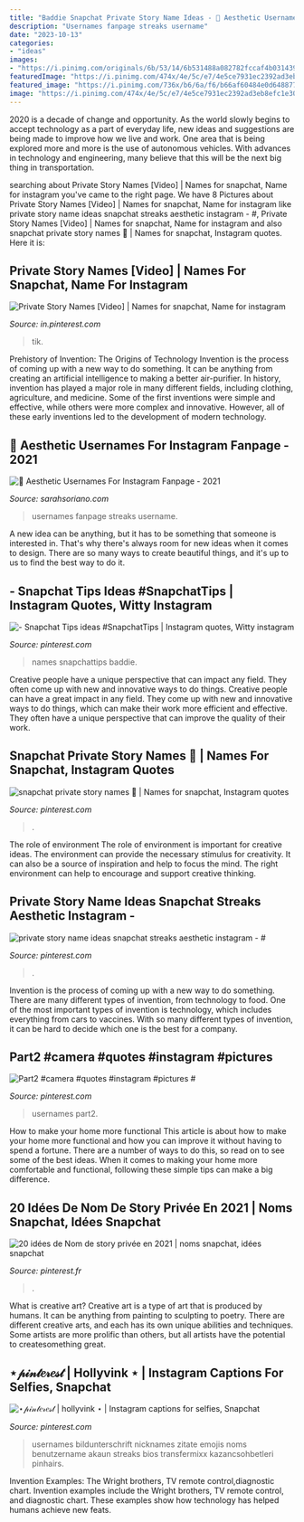 ```yaml
---
title: "Baddie Snapchat Private Story Name Ideas - 🖤 Aesthetic Usernames For Instagram Fanpage"
description: "Usernames fanpage streaks username"
date: "2023-10-13"
categories:
- "ideas"
images:
- "https://i.pinimg.com/originals/6b/53/14/6b531488a082782fccaf4b031439eac2.jpg"
featuredImage: "https://i.pinimg.com/474x/4e/5c/e7/4e5ce7931ec2392ad3eb8efc1e30a43d.jpg"
featured_image: "https://i.pinimg.com/736x/b6/6a/f6/b66af60484e0d648877c01cf2a4a7d49.jpg"
image: "https://i.pinimg.com/474x/4e/5c/e7/4e5ce7931ec2392ad3eb8efc1e30a43d.jpg"
---
```



2020 is a decade of change and opportunity. As the world slowly begins to accept technology as a part of everyday life, new ideas and suggestions are being made to improve how we live and work. One area that is being explored more and more is the use of autonomous vehicles. With advances in technology and engineering, many believe that this will be the next big thing in transportation.

	

		
searching about Private Story Names [Video] | Names for snapchat, Name for instagram you've came to the right page. We have 8 Pictures about Private Story Names [Video] | Names for snapchat, Name for instagram like private story name ideas snapchat streaks aesthetic instagram - #, Private Story Names [Video] | Names for snapchat, Name for instagram and also snapchat private story names 👀 | Names for snapchat, Instagram quotes. Here it is:
		
    
## Private Story Names [Video] | Names For Snapchat, Name For Instagram

<img loading=lazy src="https://i.pinimg.com/736x/ea/e4/eb/eae4ebde42e54976791ba7f8ba74fbc2.jpg" onerror="this.onerror=null;this.src='https://tse3.mm.bing.net/th?id=OIP.7_myMDecawNPVjvuu5aRoQHaNK&amp;pid=15.1';" alt="Private Story Names [Video] | Names for snapchat, Name for instagram">

_Source: in.pinterest.com_

>tik. 

	

Prehistory of Invention: The Origins of Technology
Invention is the process of coming up with a new way to do something. It can be anything from creating an artificial intelligence to making a better air-purifier. In history, invention has played a major role in many different fields, including clothing, agriculture, and medicine. Some of the first inventions were simple and effective, while others were more complex and innovative. However, all of these early inventions led to the development of modern technology.

    
## 🖤 Aesthetic Usernames For Instagram Fanpage - 2021

<img loading=lazy src="https://i.pinimg.com/736x/11/fc/5d/11fc5deea33350cdb1b80a8fb1316516.jpg" onerror="this.onerror=null;this.src='https://tse4.mm.bing.net/th?id=OIP.Te-xXJACIYo3P9HOjtc8uwHaMx&amp;pid=15.1';" alt="🖤 Aesthetic Usernames For Instagram Fanpage - 2021">

_Source: sarahsoriano.com_

>usernames fanpage streaks username. 

	

A new idea can be anything, but it has to be something that someone is interested in. That's why there's always room for new ideas when it comes to design. There are so many ways to create beautiful things, and it's up to us to find the best way to do it.

    
## - Snapchat Tips Ideas #SnapchatTips | Instagram Quotes, Witty Instagram

<img loading=lazy src="https://i.pinimg.com/736x/b6/6a/f6/b66af60484e0d648877c01cf2a4a7d49.jpg" onerror="this.onerror=null;this.src='https://tse1.mm.bing.net/th?id=OIP.y6uNec4za7afvpbo_l650AHaNL&amp;pid=15.1';" alt="- Snapchat Tips ideas #SnapchatTips | Instagram quotes, Witty instagram">

_Source: pinterest.com_

>names snapchattips baddie. 

	

Creative people have a unique perspective that can impact any field. They often come up with new and innovative ways to do things.
Creative people can have a great impact in any field. They come up with new and innovative ways to do things, which can make their work more efficient and effective. They often have a unique perspective that can improve the quality of their work.

    
## Snapchat Private Story Names 👀 | Names For Snapchat, Instagram Quotes

<img loading=lazy src="https://i.pinimg.com/736x/f0/f8/06/f0f80630557b80f4dce49bc6d41d4938.jpg" onerror="this.onerror=null;this.src='https://tse4.mm.bing.net/th?id=OIP.MI8tvv1O5GADz65jk7qFpwHaJ3&amp;pid=15.1';" alt="snapchat private story names 👀 | Names for snapchat, Instagram quotes">

_Source: pinterest.com_

>. 

	

The role of environment
The role of environment is important for creative ideas. The environment can provide the necessary stimulus for creativity. It can also be a source of inspiration and help to focus the mind. The right environment can help to encourage and support creative thinking.

    
## Private Story Name Ideas Snapchat Streaks Aesthetic Instagram - #

<img loading=lazy src="https://i.pinimg.com/originals/bf/91/a9/bf91a92deb2fcca7c200315157b95a3e.jpg" onerror="this.onerror=null;this.src='https://tse4.mm.bing.net/th?id=OIP.eIbKF9rNAIEYO4CodbKDpAHaMx&amp;pid=15.1';" alt="private story name ideas snapchat streaks aesthetic instagram - #">

_Source: pinterest.com_

>. 

	

Invention is the process of coming up with a new way to do something. There are many different types of invention, from technology to food. One of the most important types of invention is technology, which includes everything from cars to vaccines. With so many different types of invention, it can be hard to decide which one is the best for a company.

    
## Part2 #camera #quotes #instagram #pictures #

<img loading=lazy src="https://i.pinimg.com/originals/6b/53/14/6b531488a082782fccaf4b031439eac2.jpg" onerror="this.onerror=null;this.src='https://tse1.mm.bing.net/th?id=OIP.fL8Ojt454h9h7G6qgu2z5wHaNK&amp;pid=15.1';" alt="Part2 #camera #quotes #instagram #pictures #">

_Source: pinterest.com_

>usernames part2. 

	

How to make your home more functional
This article is about how to make your home more functional and how you can improve it without having to spend a fortune. There are a number of ways to do this, so read on to see some of the best ideas. When it comes to making your home more comfortable and functional, following these simple tips can make a big difference.

    
## 20 Idées De Nom De Story Privée En 2021 | Noms Snapchat, Idées Snapchat

<img loading=lazy src="https://i.pinimg.com/474x/4e/5c/e7/4e5ce7931ec2392ad3eb8efc1e30a43d.jpg" onerror="this.onerror=null;this.src='https://tse3.mm.bing.net/th?id=OIP.x71lo1tyoRpV5Pl8bjaVOwAAAA&amp;pid=15.1';" alt="20 idées de Nom de story privée en 2021 | noms snapchat, idées snapchat">

_Source: pinterest.fr_

>. 

	

What is creative art?
Creative art is a type of art that is produced by humans. It can be anything from painting to sculpting to poetry. There are different creative arts, and each has its own unique abilities and techniques. Some artists are more prolific than others, but all artists have the potential to createsomething great.

    
## ⋆𝓅𝒾𝓃𝓉𝑒𝓇𝑒𝓈𝓉 | Hollyvink ⋆ | Instagram Captions For Selfies, Snapchat

<img loading=lazy src="https://i.pinimg.com/736x/7c/65/de/7c65de3bcbb8aa24b2d5900567434599.jpg" onerror="this.onerror=null;this.src='https://tse4.mm.bing.net/th?id=OIP.DkN0TmHS-7Y960-KvFU-7AHaM1&amp;pid=15.1';" alt="⋆𝓅𝒾𝓃𝓉𝑒𝓇𝑒𝓈𝓉 | hollyvink ⋆ | Instagram captions for selfies, Snapchat">

_Source: pinterest.com_

>usernames bildunterschrift nicknames zitate emojis noms benutzername akaun streaks bios transfermixx kazancsohbetleri pinhairs. 

	

Invention Examples: The Wright brothers, TV remote control,diagnostic chart.
Invention examples include the Wright brothers, TV remote control, and diagnostic chart. These examples show how technology has helped humans achieve new feats.

